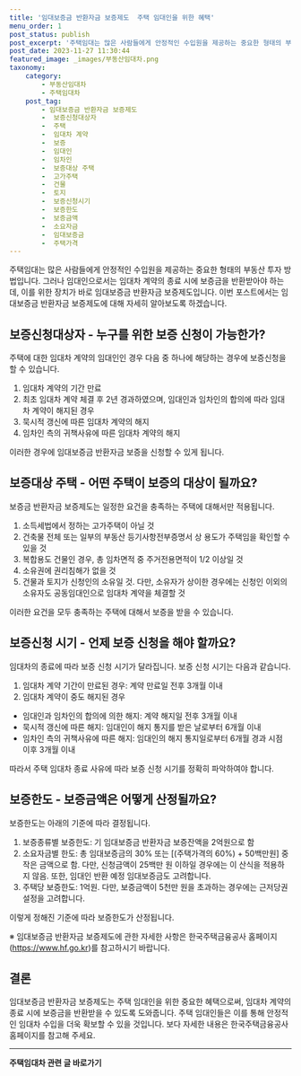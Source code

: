 ```yaml
---
title: '임대보증금 반환자금 보증제도  주택 임대인을 위한 혜택'
menu_order: 1
post_status: publish
post_excerpt: '주택임대는 많은 사람들에게 안정적인 수입원을 제공하는 중요한 형태의 부동산 투자 방법입니다. 그러나 임대인으로서는 임대차 계약의 종료 시에 보증금을 반환받아야 하는데, 이를 위한 장치가 바로 임대보증금 반환자금 보증제도입니다. 이번 포스트에서는 임대보증금 반환자금 보증제도에 대해 자세히 알아보도록 하겠습니다.'
post_date: 2023-11-27 11:30:44
featured_image: _images/부동산임대차.png
taxonomy:
    category:
        - 부동산임대차
        - 주택임대차
    post_tag:
        - 임대보증금 반환자금 보증제도
        -  보증신청대상자
        -  주택
        -  임대차 계약
        -  보증
        -  임대인
        -  임차인
        -  보증대상 주택
        -  고가주택
        -  건물
        -  토지
        -  보증신청시기
        -  보증한도
        -  보증금액
        -  소요자금
        -  임대보증금
        -  주택가격
---
```



주택임대는 많은 사람들에게 안정적인 수입원을 제공하는 중요한 형태의 부동산 투자 방법입니다. 그러나 임대인으로서는 임대차 계약의 종료 시에 보증금을 반환받아야 하는데, 이를 위한 장치가 바로 임대보증금 반환자금 보증제도입니다. 이번 포스트에서는 임대보증금 반환자금 보증제도에 대해 자세히 알아보도록 하겠습니다.

## 보증신청대상자 - 누구를 위한 보증 신청이 가능한가?

주택에 대한 임대차 계약의 임대인인 경우 다음 중 하나에 해당하는 경우에 보증신청을 할 수 있습니다.

1. 임대차 계약의 기간 만료
2. 최초 임대차 계약 체결 후 2년 경과하였으며, 임대인과 임차인의 합의에 따라 임대차 계약이 해지된 경우
3. 묵시적 갱신에 따른 임대차 계약의 해지
4. 임차인 측의 귀책사유에 따른 임대차 계약의 해지

이러한 경우에 임대보증금 반환자금 보증을 신청할 수 있게 됩니다.

## 보증대상 주택 - 어떤 주택이 보증의 대상이 될까요?

보증금 반환자금 보증제도는 일정한 요건을 충족하는 주택에 대해서만 적용됩니다.

1. 소득세법에서 정하는 고가주택이 아닐 것
2. 건축물 전체 또는 일부의 부동산 등기사항전부증명서 상 용도가 주택임을 확인할 수 있을 것
3. 복합용도 건물인 경우, 총 임차면적 중 주거전용면적이 1/2 이상일 것
4. 소유권에 권리침해가 없을 것
5. 건물과 토지가 신청인의 소유일 것. 다만, 소유자가 상이한 경우에는 신청인 이외의 소유자도 공동임대인으로 임대차 계약을 체결할 것

이러한 요건을 모두 충족하는 주택에 대해서 보증을 받을 수 있습니다.

## 보증신청 시기 - 언제 보증 신청을 해야 할까요?

임대차의 종료에 따라 보증 신청 시기가 달라집니다. 보증 신청 시기는 다음과 같습니다.

1. 임대차 계약 기간이 만료된 경우: 계약 만료일 전후 3개월 이내
2. 임대차 계약이 중도 해지된 경우
- 임대인과 임차인의 합의에 의한 해지: 계약 해지일 전후 3개월 이내
- 묵시적 갱신에 따른 해지: 임대인이 해지 통지를 받은 날로부터 6개월 이내
- 임차인 측의 귀책사유에 따른 해지: 임대인의 해지 통지일로부터 6개월 경과 시점 이후 3개월 이내

따라서 주택 임대차 종료 사유에 따라 보증 신청 시기를 정확히 파악하여야 합니다.

## 보증한도 - 보증금액은 어떻게 산정될까요?

보증한도는 아래의 기준에 따라 결정됩니다.

1. 보증종류별 보증한도: 기 임대보증금 반환자금 보증잔액을 2억원으로 함
2. 소요자금별 한도: 총 임대보증금의 30% 또는 [(주택가격의 60%) + 50백만원] 중 작은 금액으로 함. 다만, 신청금액이 25백만 원 이하일 경우에는 이 산식을 적용하지 않음. 또한, 임대인 반환 예정 임대보증금도 고려합니다.
3. 주택당 보증한도: 1억원. 다만, 보증금액이 5천만 원을 초과하는 경우에는 근저당권 설정을 고려합니다.

이렇게 정해진 기준에 따라 보증한도가 산정됩니다.

※ 임대보증금 반환자금 보증제도에 관한 자세한 사항은 한국주택금융공사 홈페이지(https://www.hf.go.kr)를 참고하시기 바랍니다.

## 결론

임대보증금 반환자금 보증제도는 주택 임대인을 위한 중요한 혜택으로써, 임대차 계약의 종료 시에 보증금을 반환받을 수 있도록 도와줍니다. 주택 임대인들은 이를 통해 안정적인 임대차 수입을 더욱 확보할 수 있을 것입니다. 보다 자세한 내용은 한국주택금융공사 홈페이지를 참고해 주세요.
<!-- wp:separator -->
<hr class="wp-block-separator has-alpha-channel-opacity"/>
<!-- /wp:separator -->

<!-- wp:group {"backgroundColor":"base","layout":{"type":"constrained"}} -->
<div class="wp-block-group has-base-background-color has-background"><!-- wp:paragraph {"align":"center","fontSize":"medium"} -->
<p class="has-text-align-center has-large-font-size"><strong>주택임대차 관련 글 바로가기</strong></p>
<!-- /wp:paragraph -->


<!-- wp:latest-posts
{"categories":[{"id":27169,"count":19,"description":"","link":"https://uknowlaw.com/category/%ec%a3%bc%ed%83%9d%ec%9e%84%eb%8c%80%ec%b0%a8/","name":"주택임대차","slug":"주택임대차","taxonomy":"category","parent":0,"meta":[],"_links":{"self":[{"href":"https://uknowlaw.com/wp-json/wp/v2/categories/27169"}],"collection":[{"href":"https://uknowlaw.com/wp-json/wp/v2/categories"}],"about":[{"href":"https://uknowlaw.com/wp-json/wp/v2/taxonomies/category"}],"wp:post_type":[{"href":"https://uknowlaw.com/wp-json/wp/v2/posts?categories=27169"}],"curies":[{"name":"wp","href":"https://api.w.org/{rel}","templated":true}]}}],"postsToShow":100,"excerptLength":28,"postLayout":"grid","columns":2,"featuredImageAlign":"left","featuredImageSizeSlug":"large","fontSize":"small"} /--></div>
<!-- /wp:group -->